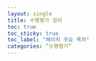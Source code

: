```yaml
---
layout: single
title: 수행평가 정리
toc: true
toc_sticky: true
toc_label: "페이지 주요 목차"
categories: “수행평가”
---
```

